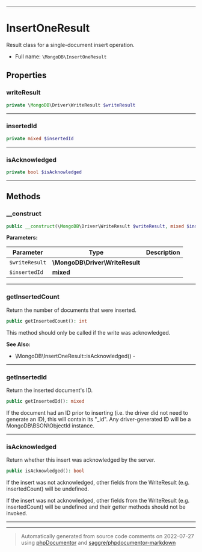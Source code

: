 ***

# InsertOneResult

Result class for a single-document insert operation.



* Full name: `\MongoDB\InsertOneResult`



## Properties


### writeResult



```php
private \MongoDB\Driver\WriteResult $writeResult
```






***

### insertedId



```php
private mixed $insertedId
```






***

### isAcknowledged



```php
private bool $isAcknowledged
```






***

## Methods


### __construct



```php
public __construct(\MongoDB\Driver\WriteResult $writeResult, mixed $insertedId): mixed
```








**Parameters:**

| Parameter | Type | Description |
|-----------|------|-------------|
| `$writeResult` | **\MongoDB\Driver\WriteResult** |  |
| `$insertedId` | **mixed** |  |




***

### getInsertedCount

Return the number of documents that were inserted.

```php
public getInsertedCount(): int
```

This method should only be called if the write was acknowledged.








**See Also:**

* \MongoDB\InsertOneResult::isAcknowledged() - 

***

### getInsertedId

Return the inserted document's ID.

```php
public getInsertedId(): mixed
```

If the document had an ID prior to inserting (i.e. the driver did not
need to generate an ID), this will contain its "_id". Any
driver-generated ID will be a MongoDB\BSON\ObjectId instance.









***

### isAcknowledged

Return whether this insert was acknowledged by the server.

```php
public isAcknowledged(): bool
```

If the insert was not acknowledged, other fields from the WriteResult
(e.g. insertedCount) will be undefined.

If the insert was not acknowledged, other fields from the WriteResult
(e.g. insertedCount) will be undefined and their getter methods should
not be invoked.









***


***
> Automatically generated from source code comments on 2022-07-27 using [phpDocumentor](http://www.phpdoc.org/) and [saggre/phpdocumentor-markdown](https://github.com/Saggre/phpDocumentor-markdown)
